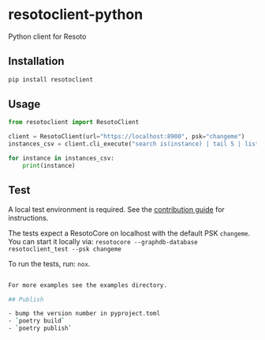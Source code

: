 # resotoclient-python
Python client for Resoto

## Installation

```bash
pip install resotoclient
```

## Usage

```python
from resotoclient import ResotoClient

client = ResotoClient(url="https://localhost:8900", psk="changeme")
instances_csv = client.cli_execute("search is(instance) | tail 5 | list --csv")

for instance in instances_csv:
    print(instance)
```

## Test

A local test environment is required. See the [contribution guide](https://resoto.com/docs/contributing/components) for instructions.

The tests expect a ResotoCore on localhost with the default PSK `changeme`.
You can start it locally via: `resotocore --graphdb-database resotoclient_test --psk changeme`

To run the tests, run: `nox`.


```bash 

For more examples see the examples directory.

## Publish

- bump the version number in pyproject.toml
- `poetry build`
- `poetry publish`
